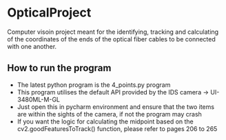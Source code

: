 # OpticalProject
Computer visoin project meant for the identifying, tracking and calculating of the coordinates of the ends of the optical fiber cables to be connected with one another. 

## How to run the program 
- The latest python program is the 4_points.py program
- This program utilises the default API provided by the IDS camera -> UI-3480ML-M-GL
- Just open this in pycharm environment and ensure that the two items are within the sights of the camera, if not the program may crash 
- If you want the logic for calculating the midpoint based on the cv2.goodFeaturesToTrack() function, please refer to pages 206 to 265
